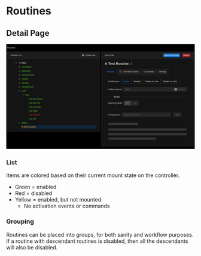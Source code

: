 # Routines

## Detail Page

[![Routine Detail](images/routine-page.png)](images/routine-page.png)

### List

Items are colored based on their current mount state on the controller.

- Green = enabled
- Red = disabled
- Yellow = enabled, but not mounted
  - No activation events or commands

### Grouping

Routines can be placed into groups, for both sanity and workflow purposes.
If a routine with descendant routines is disabled, then all the descendants will also be disabled.
